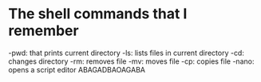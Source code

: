 # The shell commands that I remember
-pwd: that prints current directory
-ls: lists files in current directory
-cd: changes directory
-rm: removes file
-mv: moves file
-cp: copies file
-nano: opens a script editor
ABAGADBAOAGABA
